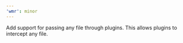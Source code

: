 ```yaml
---
'wmr': minor
---
```


Add support for passing any file through plugins. This allows plugins to intercept any file.
